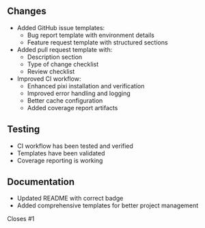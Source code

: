 ## Changes

- Added GitHub issue templates:
  - Bug report template with environment details
  - Feature request template with structured sections
- Added pull request template with:
  - Description section
  - Type of change checklist
  - Review checklist
- Improved CI workflow:
  - Enhanced pixi installation and verification
  - Improved error handling and logging
  - Better cache configuration
  - Added coverage report artifacts

## Testing
- CI workflow has been tested and verified
- Templates have been validated
- Coverage reporting is working

## Documentation
- Updated README with correct badge
- Added comprehensive templates for better project management

Closes #1 